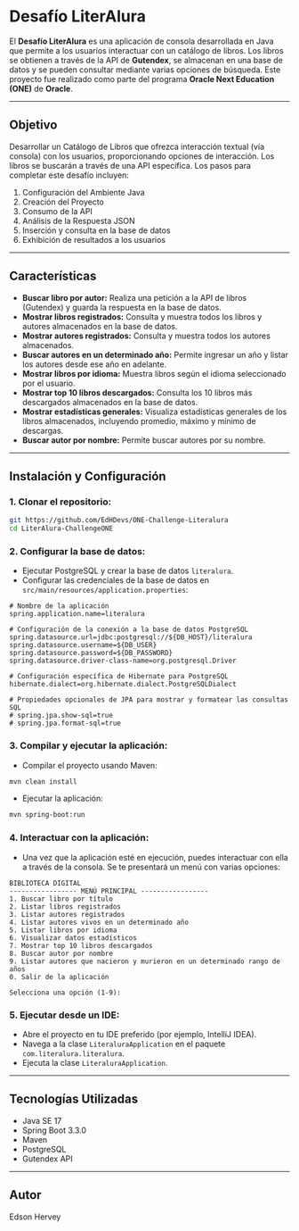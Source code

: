 # Desafío LiterAlura

El **Desafío LiterAlura** es una aplicación de consola desarrollada en Java que permite a los usuarios interactuar con un catálogo de libros. Los libros se obtienen a través de la API de **Gutendex**, se almacenan en una base de datos y se pueden consultar mediante varias opciones de búsqueda. Este proyecto fue realizado como parte del programa **Oracle Next Education (ONE)** de **Oracle**.

---

## Objetivo

Desarrollar un Catálogo de Libros que ofrezca interacción textual (vía consola) con los usuarios, proporcionando opciones de interacción. Los libros se buscarán a través de una API específica. Los pasos para completar este desafío incluyen:

1. Configuración del Ambiente Java
2. Creación del Proyecto
3. Consumo de la API
4. Análisis de la Respuesta JSON
5. Inserción y consulta en la base de datos
6. Exhibición de resultados a los usuarios

---

## Características

- **Buscar libro por autor:** Realiza una petición a la API de libros (Gutendex) y guarda la respuesta en la base de datos.
- **Mostrar libros registrados:** Consulta y muestra todos los libros y autores almacenados en la base de datos.
- **Mostrar autores registrados:** Consulta y muestra todos los autores almacenados.
- **Buscar autores en un determinado año:** Permite ingresar un año y listar los autores desde ese año en adelante.
- **Mostrar libros por idioma:** Muestra libros según el idioma seleccionado por el usuario.
- **Mostrar top 10 libros descargados:** Consulta los 10 libros más descargados almacenados en la base de datos.
- **Mostrar estadísticas generales:** Visualiza estadísticas generales de los libros almacenados, incluyendo promedio, máximo y mínimo de descargas.
- **Buscar autor por nombre:** Permite buscar autores por su nombre.

---

## Instalación y Configuración

### 1. Clonar el repositorio:

```sh
git https://github.com/EdHDevs/ONE-Challenge-Literalura
cd LiterAlura-ChallengeONE
```

### 2. Configurar la base de datos:

- Ejecutar PostgreSQL y crear la base de datos `literalura`.
- Configurar las credenciales de la base de datos en `src/main/resources/application.properties`:

```properties
# Nombre de la aplicación
spring.application.name=literalura

# Configuración de la conexión a la base de datos PostgreSQL
spring.datasource.url=jdbc:postgresql://${DB_HOST}/literalura
spring.datasource.username=${DB_USER}
spring.datasource.password=${DB_PASSWORD}
spring.datasource.driver-class-name=org.postgresql.Driver

# Configuración específica de Hibernate para PostgreSQL
hibernate.dialect=org.hibernate.dialect.PostgreSQLDialect

# Propiedades opcionales de JPA para mostrar y formatear las consultas SQL
# spring.jpa.show-sql=true
# spring.jpa.format-sql=true
```

### 3. Compilar y ejecutar la aplicación:

- Compilar el proyecto usando Maven:

```sh
mvn clean install
```



- Ejecutar la aplicación:

```sh
mvn spring-boot:run
```

### 4. Interactuar con la aplicación:

- Una vez que la aplicación esté en ejecución, puedes interactuar con ella a través de la consola. Se te presentará un menú con varias opciones:

```plaintext
BIBLIOTECA DIGITAL
----------------- MENÚ PRINCIPAL -----------------
1. Buscar libro por título
2. Listar libros registrados
3. Listar autores registrados
4. Listar autores vivos en un determinado año
5. Listar libros por idioma
6. Visualizar datos estadísticos
7. Mostrar top 10 libros descargados
8. Buscar autor por nombre
9. Listar autores que nacieron y murieron en un determinado rango de años
0. Salir de la aplicación

Selecciona una opción (1-9):
```

### 5. Ejecutar desde un IDE:

- Abre el proyecto en tu IDE preferido (por ejemplo, IntelliJ IDEA).
- Navega a la clase `LiteraluraApplication` en el paquete `com.literalura.literalura`.
- Ejecuta la clase `LiteraluraApplication`.

---

## Tecnologías Utilizadas

- Java SE 17
- Spring Boot 3.3.0
- Maven
- PostgreSQL
- Gutendex API

---

## Autor
Edson Hervey

